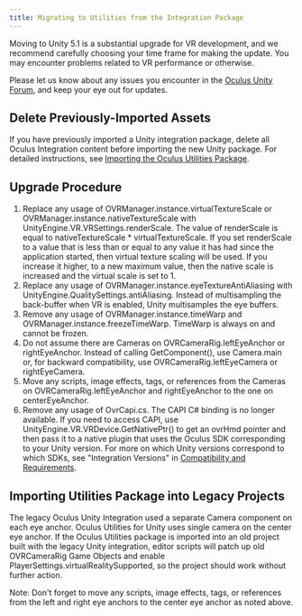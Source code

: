 ```yaml
---
title: Migrating to Utilities from the Integration Package
---
```

Moving to Unity 5.1 is a substantial upgrade for VR development, and we recommend carefully choosing your time frame for making the update. You may encounter problems related to VR performance or otherwise. 

Please let us know about any issues you encounter in the [Oculus Unity Forum](https://forums.oculus.com/viewforum.php?f=37), and keep your eye out for updates.

## Delete Previously-Imported Assets

If you have previously imported a Unity integration package, delete all Oculus Integration content before importing the new Unity package. For detailed instructions, see [Importing the Oculus Utilities Package](/documentation/unity/latest/concepts/unity-import/ "Oculus Utilities for Unity is an optional Unity Package that includes scripts, prefabs, and other resources to assist with development."). 

## Upgrade Procedure

1. Replace any usage of OVRManager.instance.virtualTextureScale or OVRManager.instance.nativeTextureScale with UnityEngine.VR.VRSettings.renderScale. The value of renderScale is equal to nativeTextureScale * virtualTextureScale. If you set renderScale to a value that is less than or equal to any value it has had since the application started, then virtual texture scaling will be used. If you increase it higher, to a new maximum value, then the native scale is increased and the virtual scale is set to 1.
2. Replace any usage of OVRManager.instance.eyeTextureAntiAliasing with UnityEngine.QualitySettings.antiAliasing. Instead of multisampling the back-buffer when VR is enabled, Unity multisamples the eye buffers.
3. Remove any usage of OVRManager.instance.timeWarp and OVRManager.instance.freezeTimeWarp. TimeWarp is always on and cannot be frozen.
4. Do not assume there are Cameras on OVRCameraRig.leftEyeAnchor or rightEyeAnchor. Instead of calling GetComponent<Camera>(), use Camera.main or, for backward compatibility, use OVRCameraRig.leftEyeCamera or rightEyeCamera.
5. Move any scripts, image effects, tags, or references from the Cameras on OVRCameraRig.leftEyeAnchor and rightEyeAnchor to the one on centerEyeAnchor.
6. Remove any usage of OvrCapi.cs. The CAPI C# binding is no longer available. If you need to access CAPI, use UnityEngine.VR.VRDevice.GetNativePtr() to get an ovrHmd pointer and then pass it to a native plugin that uses the Oculus SDK corresponding to your Unity version. For more on which Unity versions correspond to which SDKs, see "Integration Versions" in [Compatibility and Requirements](/documentation/unity/latest/concepts/unity-req/ "This guide describes Unity Editor version recommendations and system requirements."). 
## Importing Utilities Package into Legacy Projects

The legacy Oculus Unity Integration used a separate Camera component on each eye anchor. Oculus Utilities for Unity uses single camera on the center eye anchor. If the Oculus Utilities package is imported into an old project built with the legacy Unity integration, editor scripts will patch up old OVRCameraRig Game Objects and enable PlayerSettings.virtualRealitySupported, so the project should work without further action.

Note: Don't forget to move any scripts, image effects, tags, or references from the left and right eye anchors to the center eye anchor as noted above.